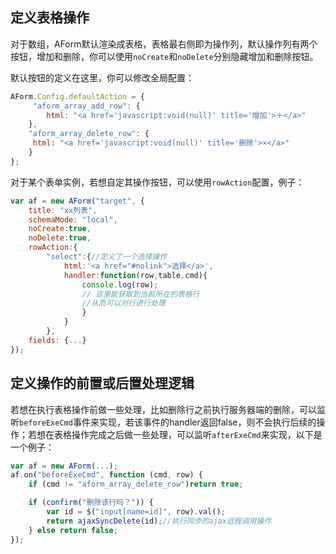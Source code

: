 ## 定义表格操作

对于数组，AForm默认渲染成表格，表格最右侧即为操作列，默认操作列有两个按钮，增加和删除，你可以使用`noCreate`和`noDelete`分别隐藏增加和删除按钮。

默认按钮的定义在这里，你可以修改全局配置：

```javascript
AForm.Config.defaultAction = {
     "aform_array_add_row": {
        html: "<a href='javascript:void(null)' title='增加'>＋</a>"
    },
    "aform_array_delete_row": {
     html: "<a href='javascript:void(null)' title='删除'>×</a>"
    }
};

```
对于某个表单实例，若想自定其操作按钮，可以使用`rowAction`配置，例子：

```javascript
var af = new AForm("target", {
    title: "xx列表",
    schemaMode: "local",
    noCreate:true,
    noDelete:true,
    rowAction:{
        "select":{//定义了一个选择操作
            html:'<a href="#nolink">选择</a>',
            handler:function(row,table,cmd){
                console.log(row);
                // 这里能获取到当前所在的表格行
                //从而可以对行进行处理
                }
            }
        },
    fields: {...}
});
```
## 定义操作的前置或后置处理逻辑

若想在执行表格操作前做一些处理，比如删除行之前执行服务器端的删除，可以监听`beforeExeCmd`事件来实现，若该事件的handler返回false，则不会执行后续的操作；若想在表格操作完成之后做一些处理，可以监听`afterExeCmd`来实现，以下是一个例子：

```javascript
var af = new AForm(...);
af.on("beforeExeCmd", function (cmd, row) {
    if (cmd != "aform_array_delete_row")return true;

    if (confirm("删除该行吗？")) {
        var id = $("input[name=id]", row).val();
        return ajaxSyncDelete(id);//执行同步的ajax远程调用操作
    } else return false;
});
```
